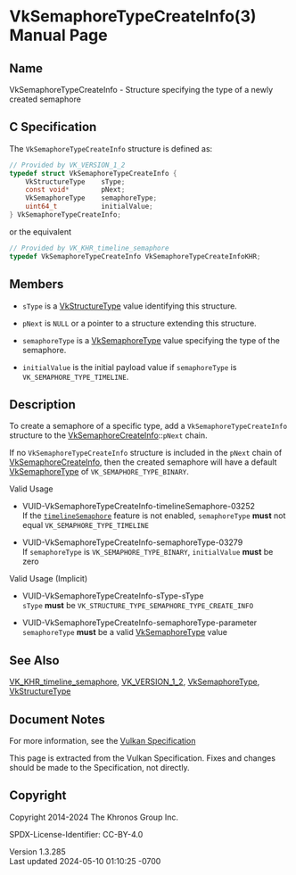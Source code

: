 # VkSemaphoreTypeCreateInfo(3) Manual Page

## Name

VkSemaphoreTypeCreateInfo - Structure specifying the type of a newly
created semaphore



## <a href="#_c_specification" class="anchor"></a>C Specification

The `VkSemaphoreTypeCreateInfo` structure is defined as:

``` c
// Provided by VK_VERSION_1_2
typedef struct VkSemaphoreTypeCreateInfo {
    VkStructureType    sType;
    const void*        pNext;
    VkSemaphoreType    semaphoreType;
    uint64_t           initialValue;
} VkSemaphoreTypeCreateInfo;
```

or the equivalent

``` c
// Provided by VK_KHR_timeline_semaphore
typedef VkSemaphoreTypeCreateInfo VkSemaphoreTypeCreateInfoKHR;
```

## <a href="#_members" class="anchor"></a>Members

- `sType` is a [VkStructureType](https://registry.khronos.org/vulkan/specs/1.3-extensions/man/html/VkStructureType.html) value identifying
  this structure.

- `pNext` is `NULL` or a pointer to a structure extending this
  structure.

- `semaphoreType` is a [VkSemaphoreType](https://registry.khronos.org/vulkan/specs/1.3-extensions/man/html/VkSemaphoreType.html) value
  specifying the type of the semaphore.

- `initialValue` is the initial payload value if `semaphoreType` is
  `VK_SEMAPHORE_TYPE_TIMELINE`.

## <a href="#_description" class="anchor"></a>Description

To create a semaphore of a specific type, add a
`VkSemaphoreTypeCreateInfo` structure to the
[VkSemaphoreCreateInfo](https://registry.khronos.org/vulkan/specs/1.3-extensions/man/html/VkSemaphoreCreateInfo.html)::`pNext` chain.

If no `VkSemaphoreTypeCreateInfo` structure is included in the `pNext`
chain of [VkSemaphoreCreateInfo](https://registry.khronos.org/vulkan/specs/1.3-extensions/man/html/VkSemaphoreCreateInfo.html), then the
created semaphore will have a default
[VkSemaphoreType](https://registry.khronos.org/vulkan/specs/1.3-extensions/man/html/VkSemaphoreType.html) of `VK_SEMAPHORE_TYPE_BINARY`.

Valid Usage

- <a href="#VUID-VkSemaphoreTypeCreateInfo-timelineSemaphore-03252"
  id="VUID-VkSemaphoreTypeCreateInfo-timelineSemaphore-03252"></a>
  VUID-VkSemaphoreTypeCreateInfo-timelineSemaphore-03252  
  If the <a
  href="https://registry.khronos.org/vulkan/specs/1.3-extensions/html/vkspec.html#features-timelineSemaphore"
  target="_blank" rel="noopener"><code>timelineSemaphore</code></a>
  feature is not enabled, `semaphoreType` **must** not equal
  `VK_SEMAPHORE_TYPE_TIMELINE`

- <a href="#VUID-VkSemaphoreTypeCreateInfo-semaphoreType-03279"
  id="VUID-VkSemaphoreTypeCreateInfo-semaphoreType-03279"></a>
  VUID-VkSemaphoreTypeCreateInfo-semaphoreType-03279  
  If `semaphoreType` is `VK_SEMAPHORE_TYPE_BINARY`, `initialValue`
  **must** be zero

Valid Usage (Implicit)

- <a href="#VUID-VkSemaphoreTypeCreateInfo-sType-sType"
  id="VUID-VkSemaphoreTypeCreateInfo-sType-sType"></a>
  VUID-VkSemaphoreTypeCreateInfo-sType-sType  
  `sType` **must** be `VK_STRUCTURE_TYPE_SEMAPHORE_TYPE_CREATE_INFO`

- <a href="#VUID-VkSemaphoreTypeCreateInfo-semaphoreType-parameter"
  id="VUID-VkSemaphoreTypeCreateInfo-semaphoreType-parameter"></a>
  VUID-VkSemaphoreTypeCreateInfo-semaphoreType-parameter  
  `semaphoreType` **must** be a valid
  [VkSemaphoreType](https://registry.khronos.org/vulkan/specs/1.3-extensions/man/html/VkSemaphoreType.html) value

## <a href="#_see_also" class="anchor"></a>See Also

[VK_KHR_timeline_semaphore](https://registry.khronos.org/vulkan/specs/1.3-extensions/man/html/VK_KHR_timeline_semaphore.html),
[VK_VERSION_1_2](https://registry.khronos.org/vulkan/specs/1.3-extensions/man/html/VK_VERSION_1_2.html),
[VkSemaphoreType](https://registry.khronos.org/vulkan/specs/1.3-extensions/man/html/VkSemaphoreType.html),
[VkStructureType](https://registry.khronos.org/vulkan/specs/1.3-extensions/man/html/VkStructureType.html)

## <a href="#_document_notes" class="anchor"></a>Document Notes

For more information, see the <a
href="https://registry.khronos.org/vulkan/specs/1.3-extensions/html/vkspec.html#VkSemaphoreTypeCreateInfo"
target="_blank" rel="noopener">Vulkan Specification</a>

This page is extracted from the Vulkan Specification. Fixes and changes
should be made to the Specification, not directly.

## <a href="#_copyright" class="anchor"></a>Copyright

Copyright 2014-2024 The Khronos Group Inc.

SPDX-License-Identifier: CC-BY-4.0

Version 1.3.285  
Last updated 2024-05-10 01:10:25 -0700
